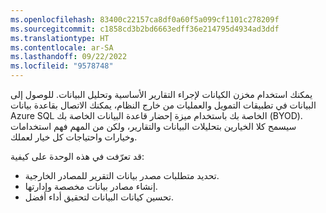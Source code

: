 ```yaml
---
ms.openlocfilehash: 83400c22157ca8df0a60f5a099cf1101c278209f
ms.sourcegitcommit: c1858cd3b2bd6663edff36e214795d4934ad3ddf
ms.translationtype: HT
ms.contentlocale: ar-SA
ms.lasthandoff: 09/22/2022
ms.locfileid: "9578748"
---
```

يمكنك استخدام مخزن الكيانات لإجراء التقارير الأساسية وتحليل البيانات. للوصول إلى البيانات في تطبيقات التمويل والعمليات من خارج النظام، يمكنك الاتصال بقاعدة بيانات Azure SQL الخاصة بك باستخدام ميزة إحضار قاعدة البيانات الخاصة بك (BYOD). سيسمح كلا الخيارين بتحليلات البيانات والتقارير، ولكن من المهم فهم استخدامات وخيارات واحتياجات كل خيار لعملك.

قد تعرّفت في هذه الوحدة على كيفية:

-   تحديد متطلبات مصدر بيانات التقرير للمصادر الخارجية.
-   إنشاء مصادر بيانات مخصصة وإدارتها.
-   تحسين كيانات البيانات لتحقيق أداء أفضل. 
